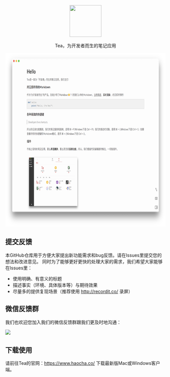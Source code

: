 <p align="center">
  <a href="#"><img width="100" height="100" src="https://tea-note.oss-cn-hangzhou.aliyuncs.com/website/logo.jpg" /></a>
</p>

<p align="center">
  Tea，为开发者而生的笔记应用
</p>

<p align="center">
  <img width="800" height="546" src="./overview.jpeg">
</p>

## 提交反馈
本GitHub仓库用于方便大家提出新功能需求和bug反馈。请在Issues里提交您的想法和改进意见。
同时为了能够更好更快的处理大家的需求，我们希望大家能够在Issues里：
- 使用明确、有意义的标题
- 描述事实（环境、具体版本等）与期待效果
- 尽量多的提供复现场景（推荐使用 http://recordit.co/ 录屏）

## 微信反馈群
我们也欢迎您加入我们的微信反馈群跟我们更及时地沟通：

![](https://tea-note.oss-cn-hangzhou.aliyuncs.com/github/feedback-qr4-github-1.jpeg)

## 下载使用
请前往Tea的官网：https://www.haocha.co/ 下载最新版Mac或Windows客户端。
